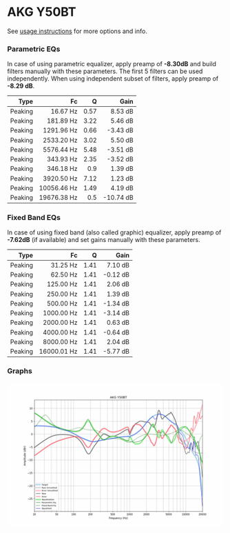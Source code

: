 # AKG Y50BT
See [usage instructions](https://github.com/jaakkopasanen/AutoEq#usage) for more options and info.

### Parametric EQs
In case of using parametric equalizer, apply preamp of **-8.30dB** and build filters manually
with these parameters. The first 5 filters can be used independently.
When using independent subset of filters, apply preamp of **-8.29 dB**.

| Type    | Fc          |    Q | Gain      |
|--------:|------------:|-----:|----------:|
| Peaking | 16.67 Hz    | 0.57 | 8.53 dB   |
| Peaking | 181.89 Hz   | 3.22 | 5.46 dB   |
| Peaking | 1291.96 Hz  | 0.66 | -3.43 dB  |
| Peaking | 2533.20 Hz  | 3.02 | 5.50 dB   |
| Peaking | 5576.44 Hz  | 5.48 | -3.51 dB  |
| Peaking | 343.93 Hz   | 2.35 | -3.52 dB  |
| Peaking | 346.18 Hz   | 0.9  | 1.39 dB   |
| Peaking | 3920.50 Hz  | 7.12 | 1.23 dB   |
| Peaking | 10056.46 Hz | 1.49 | 4.19 dB   |
| Peaking | 19676.38 Hz | 0.5  | -10.74 dB |

### Fixed Band EQs
In case of using fixed band (also called graphic) equalizer, apply preamp of **-7.62dB**
(if available) and set gains manually with these parameters.

| Type    | Fc          |    Q | Gain     |
|--------:|------------:|-----:|---------:|
| Peaking | 31.25 Hz    | 1.41 | 7.10 dB  |
| Peaking | 62.50 Hz    | 1.41 | -0.12 dB |
| Peaking | 125.00 Hz   | 1.41 | 2.06 dB  |
| Peaking | 250.00 Hz   | 1.41 | 1.39 dB  |
| Peaking | 500.00 Hz   | 1.41 | -1.34 dB |
| Peaking | 1000.00 Hz  | 1.41 | -3.14 dB |
| Peaking | 2000.00 Hz  | 1.41 | 0.63 dB  |
| Peaking | 4000.00 Hz  | 1.41 | -0.64 dB |
| Peaking | 8000.00 Hz  | 1.41 | 2.04 dB  |
| Peaking | 16000.01 Hz | 1.41 | -5.77 dB |

### Graphs
![](./AKG%20Y50BT.png)